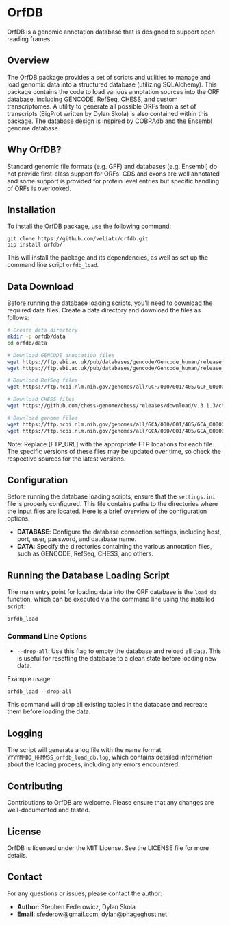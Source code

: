 # OrfDB

OrfDB is a genomic annotation database that is designed to support open reading frames. 

## Overview

The OrfDB package provides a set of scripts and utilities to manage and load genomic data into a structured database (utilizing SQLAlchemy). This package contains the code to load various annotation sources into the ORF database, including GENCODE, RefSeq, CHESS, and custom transcriptomes. A utility to generate all possible ORFs from a set of transcripts (BigProt written by Dylan Skola) is also contained within this package. The database design is inspired by COBRAdb and the Ensembl genome database.

## Why OrfDB?

Standard genomic file formats (e.g. GFF) and databases (e.g. Ensembl) do not provide first-class support for ORFs. CDS and exons are well annotated and some support is provided for protein level entries but specific handling of ORFs is overlooked.  

## Installation

To install the OrfDB package, use the following command:

```
git clone https://github.com/veliatx/orfdb.git
pip install orfdb/
```

This will install the package and its dependencies, as well as set up the command line script `orfdb_load`.

## Data Download

Before running the database loading scripts, you'll need to download the required data files. Create a data directory and download the files as follows:

```bash
# Create data directory
mkdir -p orfdb/data
cd orfdb/data

# Download GENCODE annotation files
wget https://ftp.ebi.ac.uk/pub/databases/gencode/Gencode_human/release_47/gencode.v47.chr_patch_hapl_scaff.annotation.gff3.gz
wget https://ftp.ebi.ac.uk/pub/databases/gencode/Gencode_human/release_47/gencode.v47.metadata.RefSeq.gz

# Download RefSeq files
wget https://ftp.ncbi.nlm.nih.gov/genomes/all/GCF/000/001/405/GCF_000001405.40_GRCh38.p14/GCF_000001405.40_GRCh38.p14_genomic.gff.gz

# Download CHESS files
wget https://github.com/chess-genome/chess/releases/download/v.3.1.3/chess3.1.3.GRCh38.gff.gz

# Download genome files
wget https://ftp.ncbi.nlm.nih.gov/genomes/all/GCA/000/001/405/GCA_000001405.29_GRCh38.p14/GCA_000001405.29_GRCh38.p14_genomic.fna.gz
wget https://ftp.ncbi.nlm.nih.gov/genomes/all/GCA/000/001/405/GCA_000001405.29_GRCh38.p14/GCA_000001405.29_GRCh38.p14_assembly_report.txt
```

Note: Replace [FTP_URL] with the appropriate FTP locations for each file. The specific versions of these files may be updated over time, so check the respective sources for the latest versions.

## Configuration

Before running the database loading scripts, ensure that the `settings.ini` file is properly configured. This file contains paths to the directories where the input files are located. Here is a brief overview of the configuration options:

- **DATABASE**: Configure the database connection settings, including host, port, user, password, and database name.
- **DATA**: Specify the directories containing the various annotation files, such as GENCODE, RefSeq, CHESS, and others.

## Running the Database Loading Script

The main entry point for loading data into the ORF database is the `load_db` function, which can be executed via the command line using the installed script:

```
orfdb_load
```

### Command Line Options

- `--drop-all`: Use this flag to empty the database and reload all data. This is useful for resetting the database to a clean state before loading new data.

Example usage:

```
orfdb_load --drop-all
```

This command will drop all existing tables in the database and recreate them before loading the data.

## Logging

The script will generate a log file with the name format `YYYYMMDD_HHMMSS_orfdb_load_db.log`, which contains detailed information about the loading process, including any errors encountered.

## Contributing

Contributions to OrfDB are welcome. Please ensure that any changes are well-documented and tested.

## License

OrfDB is licensed under the MIT License. See the LICENSE file for more details.

## Contact

For any questions or issues, please contact the author:

- **Author**: Stephen Federowicz, Dylan Skola
- **Email**: sfederow@gmail.com, dylan@phageghost.net
